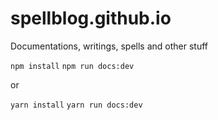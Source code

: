 # spellblog.github.io
Documentations, writings, spells and other stuff

`npm install`
`npm run docs:dev`

or

`yarn install`
`yarn run docs:dev`
